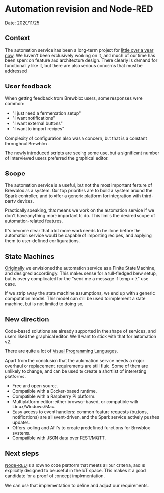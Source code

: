 # Automation revision and Node-RED

Date: 2020/11/25

## Context

The automation service has been a long-term project for [little over a year now](./20191118_automation_service.md).
We haven't been exclusively working on it, and much of our time has been spent on feature and architecture design.
There clearly is demand for functionality like it, but there are also serious concerns that must be addressed.

## User feedback

When getting feedback from Brewblox users, some responses were common:

- "I just need a fermentation setup"
- "I want notifications"
- "I want external buttons"
- "I want to import recipes"

Complexity of configuration also was a concern, but that is a constant throughout Brewblox.

The newly introduced scripts are seeing some use, but a significant number of interviewed users preferred the graphical editor.

## Scope

The automation service is a useful, but not the most important feature of Brewblox as a system.
Our top priorities are to build a system around the Spark controller,
and to offer a generic platform for integration with third-party devices.

Practically speaking, that means we work on the automation service if we don't have anything more important to do.
This limits the desired scope of automation-related features.

It's become clear that a lot more work needs to be done before the automation service would be capable of importing recipes,
and applying them to user-defined configurations.

## State Machines

[Originally](./20191118_automation_service.md) we envisioned the automation service as a Finite State Machine, and designed accordingly.
This makes sense for a full-fledged brew setup, but is overly complicated for the "send me a message if temp > X" use case.

If we strip away the state machine assumptions, we end up with a generic computation model.
This model can still be used to implement a state machine, but is not limited to doing so.

## New direction

Code-based solutions are already supported in the shape of services,
and users liked the graphical editor.
We'll want to stick with that for automation v2.

There are quite a lot of [Visual Programming Languages](https://en.wikipedia.org/wiki/Visual_programming_language).

Apart from the conclusion that the automation service needs a major overhaul or replacement, requirements are still fluid.
Some of them are unlikely to change, and can be used to create a shortlist of interesting platforms.

- Free and open source.
- Compatible with a Docker-based runtime.
- Compatible with a Raspberry Pi platform.
- Multiplatform editor: either browser-based, or compatible with Linux/Windows/Mac.
- Easy access to event handlers: common feature requests (buttons, notifications) are all event-driven, and the Spark service actively pushes updates.
- Offers tooling and API's to create predefined functions for Brewblox systems.
- Compatible with JSON data over REST/MQTT.

## Next steps

[Node-RED](https://nodered.org/) is a low/no code platform that meets all our criteria,
and is explicitly designed to be useful in the IoT space.
This makes it a good candidate for a proof of concept implementation.

We can use that implementation to define and adjust our requirements.
